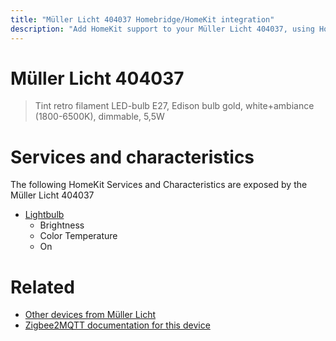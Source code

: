```yaml
---
title: "Müller Licht 404037 Homebridge/HomeKit integration"
description: "Add HomeKit support to your Müller Licht 404037, using Homebridge, Zigbee2MQTT and homebridge-z2m."
---
```

<!---
This file has been GENERATED using src/docgen/docgen.ts
DO NOT EDIT THIS FILE MANUALLY!
-->
# Müller Licht 404037
> Tint retro filament LED-bulb E27, Edison bulb gold, white+ambiance (1800-6500K), dimmable, 5,5W


# Services and characteristics
The following HomeKit Services and Characteristics are exposed by
the Müller Licht 404037

* [Lightbulb](../../light.md)
  * Brightness
  * Color Temperature
  * On


# Related
* [Other devices from Müller Licht](../index.md#muller_licht)
* [Zigbee2MQTT documentation for this device](https://www.zigbee2mqtt.io/devices/404037.html)